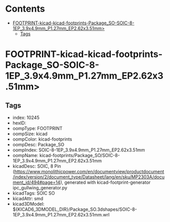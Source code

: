 



Contents
========

* [FOOTPRINT-kicad-kicad-footprints-Package_SO-SOIC-8-1EP_3.9x4.9mm_P1.27mm_EP2.62x3.51mm>](#footprint-kicad-kicad-footprints-package_so-soic-8-1ep_39x49mm_p127mm_ep262x351mm)
	* [Tags](#tags)

# FOOTPRINT-kicad-kicad-footprints-Package_SO-SOIC-8-1EP_3.9x4.9mm_P1.27mm_EP2.62x3.51mm>

## Tags

- index: 10245
- hexID: 
- oompType: FOOTPRINT
- oompSize: kicad
- oompColor: kicad-footprints
- oompDesc: Package_SO
- oompIndex: SOIC-8-1EP_3.9x4.9mm_P1.27mm_EP2.62x3.51mm
- oompName: kicad-footprints/Package_SO/SOIC-8-1EP_3.9x4.9mm_P1.27mm_EP2.62x3.51mm
- kicadDesc: SOIC, 8 Pin (https://www.monolithicpower.com/en/documentview/productdocument/index/version/2/document_type/Datasheet/lang/en/sku/MP2303A/document_id/494#page=14), generated with kicad-footprint-generator ipc_gullwing_generator.py
- kicadTags: SOIC SO
- kicadAttr: smd
- kicad3DModel: ${KICAD6_3DMODEL_DIR}/Package_SO.3dshapes/SOIC-8-1EP_3.9x4.9mm_P1.27mm_EP2.62x3.51mm.wrl
